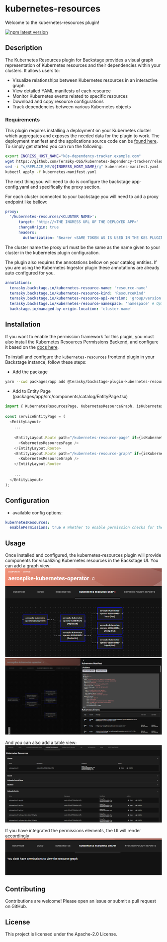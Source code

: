 # kubernetes-resources

Welcome to the kubernetes-resources plugin!

[![npm latest version](https://img.shields.io/npm/v/@terasky/backstage-plugin-kubernetes-resources-frontend/latest.svg)](https://www.npmjs.com/package/@terasky/backstage-plugin-kubernetes-resources-frontend)

## Description

The Kubernetes Resources plugin for Backstage provides a visual graph representation of Kubernetes resources and their dependencies within your clusters. It allows users to:

- Visualize relationships between Kubernetes resources in an interactive graph
- View detailed YAML manifests of each resource
- Monitor Kubernetes events related to specific resources
- Download and copy resource configurations
- Track dependencies between various Kubernetes objects

### Requirements
This plugin requires installing a deployment on your Kubernetes cluster which aggregates and exposes the needed data for the plugin to work. The deployment manifest and the applications source code can be [found here](https://github.com/TeraSky-OSS/kubernetes-dependency-tracker).
To simply get started you can run the following:
```bash
export INGRESS_HOST_NAME="k8s-dependency-tracker.example.com"
wget https://github.com/TeraSky-OSS/kubernetes-dependency-tracker/releases/download/0.1.0/kubernetes-manifest.yaml
sed -i "s/REPLACE_ME/${INGRESS_HOST_NAME}/g" kubernetes-manifest.yaml
kubectl apply -f kubernetes-manifest.yaml
```

The next thing you will need to do is configure the backstage app-config.yaml and specifically the proxy section.

For each cluster connected to your backstage you will need to add a proxy endpoint like bellow:

```yaml
proxy:
  '/kubernetes-resources/<CLUSTER NAME>':
      target: 'http://<THE INGRESS URL OF THE DEPLOYED APP>'
      changeOrigin: true
      headers:
        Authorization: 'Bearer <SAME TOKEN AS IS USED IN THE K8S PLUGIN CONFIGURATION>
```
The cluster name the proxy url must be the same as the name given to your cluster in the kubernetes plugin configuration.

The plugin also requires the annotations bellow on your catalog entities. If you are using the Kubernetes Ingestor plugin these annotations are already auto configured for you.
```yaml
annotations:
  terasky.backstage.io/kubernetes-resource-name: 'resource-name'
  terasky.backstage.io/kubernetes-resource-kind: 'ResourceKind'
  terasky.backstage.io/kubernetes-resource-api-version: 'group/version'
  terasky.backstage.io/kubernetes-resource-namespace: 'namespace' # Optional
  backstage.io/managed-by-origin-location: 'cluster-name'
```

## Installation
If you want to enable the permission framework for this plugin, you must also install the  Kubernetes Resources Permissions Backend, and configure it based on the [docs here](../kubernetes-resources-permissions-backend/README.md).

To install and configure the `kubernetes-resources` frontend plugin in your Backstage instance, follow these steps:

  * Add the package
  ```bash
  yarn --cwd packages/app add @terasky/backstage-plugin-kubernetes-resources-frontend
  ```
  * Add to Entity Page (packages/app/src/components/catalog/EntityPage.tsx)
  ```javascript
  import { KubernetesResourcesPage, KubernetesResourceGraph, isKubernetesResourcesAvailable } from '@terasky/backstage-plugin-kubernetes-resources-frontend';

  const serviceEntityPage = (
    <EntityLayout>
      ...

      <EntityLayout.Route path="/kubernetes-resource-page" if={isKubernetesResourcesAvailable} title="Kubernetes Resources">
        <KubernetesResourcesPage />
      </EntityLayout.Route>
      <EntityLayout.Route path="/kubernetes-resource-graph" if={isKubernetesResourcesAvailable} title="Kubernetes Resource Graph">
        <KubernetesResourceGraph />
      </EntityLayout.Route>

      ...
    </EntityLayout>
  );

  ```

## Configuration
* available config options:
```yaml
kubernetesResources:
  enablePermissions: true # Whether to enable permission checks for the kubernetes resources plugin.
```

## Usage
Once installed and configured, the kubernetes-resources plugin will provide components for visualizing Kubernetes resources in the Backstage UI.
You can add a graph view:
![Graph View](../../images/k8s-resource-graph.png)
![Events And YAML](../../images/k8s-graph-yaml-and-events-view.png)
  
And you can also add a table view:
![Table View](../../images/k8s-table-view.png)
  
If you have integrated the permissions elements, the UI will render accordingly
![no permissions](../../images/k8s-no-permissions.png)
  
## Contributing
Contributions are welcome! Please open an issue or submit a pull request on GitHub.

## License
This project is licensed under the Apache-2.0 License.
